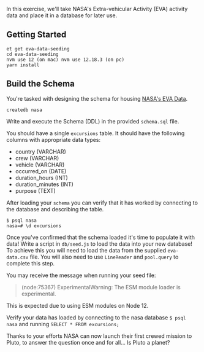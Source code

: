 In this exercise, we'll take NASA's Extra-vehicular Activity (EVA) activity data and place it in a database for later use.

## Getting Started

```no-highlight
et get eva-data-seeding
cd eva-data-seeding
nvm use 12 (on mac) nvm use 12.18.3 (on pc)
yarn install
```

## Build the Schema

You're tasked with designing the schema for housing [NASA's EVA Data](https://data.nasa.gov/Raw-Data/Extra-vehicular-Activity-EVA-US-and-Russia/9kcy-zwvn).

```no-highlight
createdb nasa
```

Write and execute the Schema (DDL) in the provided `schema.sql` file.

You should have a single `excursions` table. It should have the following columns with appropriate data types:

- country (VARCHAR)
- crew (VARCHAR)
- vehicle (VARCHAR)
- occurred_on (DATE)
- duration_hours (INT)
- duration_minutes (INT)
- purpose (TEXT)

After loading your `schema` you can verify that it has worked by connecting to the database and describing the table.

```no-highlight
$ psql nasa
nasa=# \d excursions
```

Once you've confirmed that the schema loaded it's time to populate it with data! Write a script in `db/seed.js` to load the data into your new database! To achieve this you will need to load the data from the supplied `eva-data.csv` file. You will also need to use `LineReader` and `pool.query` to complete this step.

You may receive the message when running your seed file:
>(node:75367) ExperimentalWarning: The ESM module loader is experimental.

This is expected due to using ESM modules on Node 12.

Verify your data has loaded by connecting to the nasa database `$ psql nasa` and running `SELECT * FROM excursions;`

Thanks to your efforts NASA can now launch their first crewed mission to Pluto, to answer the question once and for all... Is Pluto a planet?

